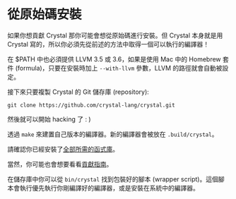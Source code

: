 # 從原始碼安裝

如果你想貢獻 Crystal 那你可能會想從原始碼進行安裝。但 Crystal 本身就是用 Crystal 寫的，所以你必須先從前述的方法中取得一個可以執行的編譯器！

在 $PATH 中也必須提供 LLVM 3.5 或 3.6，如果是使用 Mac 中的 Homebrew 套件 (formula)，只要在安裝時加上 `--with-llvm` 參數，LLVM 的路徑就會自動被設定。

接下來只要複製 Crystal 的 Git 儲存庫 (repository):

```
git clone https://github.com/crystal-lang/crystal.git
```

然後就可以開始 hacking 了 : )

透過 `make` 來建置自己版本的編譯器。新的編譯器會被放在 `.build/crystal`。

請確認你已經安裝了[全部所需的函式庫](https://github.com/crystal-lang/crystal/wiki/All-required-libraries)。

當然，你可能也會想要看看[貢獻指南](https://github.com/crystal-lang/crystal/blob/master/Contributing.md)。

在儲存庫中你可以從 `bin/crystal` 找到包裝好的腳本 (wrapper script)。這個腳本會執行優先執行你剛編譯好的編譯器，或是安裝在系統中的編譯器。
